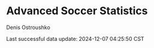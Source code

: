# Advanced Soccer Statistics
Denis Ostroushko

<!-- gfm -->

Last successful data update: 2024-12-07 04:25:50 CST
